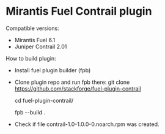 Mirantis Fuel Contrail plugin
=============================

Compatible versions:

- Mirantis Fuel 6.1
- Juniper Contrail 2.01

How to build plugin:

- Install fuel plugin builder (fpb)
- Clone plugin repo and run fpb there:
    git clone https://github.com/stackforge/fuel-plugin-contrail
    
    cd fuel-plugin-contrail/

    fpb --build .
- Check if file contrail-1.0-1.0.0-0.noarch.rpm was created.
